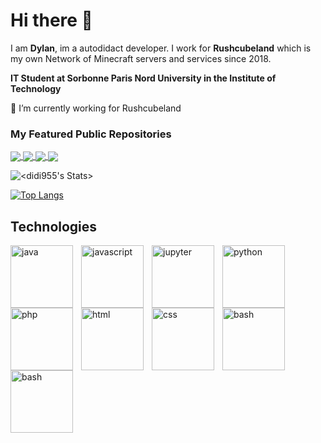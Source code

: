 # Hi there 👋

I am **Dylan**, im a autodidact developer. I work for **Rushcubeland** which 
is my own Network of Minecraft servers and services since 2018.


**IT Student at Sorbonne Paris Nord University in the Institute of Technology**

🔭 I’m currently working for Rushcubeland

### My Featured Public Repositories

<a href="https://github.com/Rushcubeland/RcbHub">
  <img align="center" src="https://github-readme-stats.vercel.app/api/pin/?username=Rushcubeland&repo=RcbHub" />
</a>

<a href="https://github.com/Rushcubeland/Aletheia">
  <img align="center" src="https://github-readme-stats.vercel.app/api/pin/?username=Rushcubeland&repo=Aletheia" />
</a>

<a href="https://github.com/Rushcubeland/DAC">
  <img align="center" src="https://github-readme-stats.vercel.app/api/pin/?username=Rushcubeland&repo=DAC" />
</a>

<a href="https://github.com/didi955/PlexNotifier">
  <img align="center" src="https://github-readme-stats.vercel.app/api/pin/?username=didi955&repo=PlexNotifier" />
</a>


![<didi955's Stats>](https://github-readme-stats.vercel.app/api?username=didi955&show_icons=true&theme=tokyonight)

[![Top Langs](https://github-readme-stats.vercel.app/api/top-langs/?username=didi955)](https://github.com/didi955/didi955)

## Technologies

  <img align="left" alt="java" width="100px" style="padding-right:10px;" src="https://cdn.jsdelivr.net/gh/devicons/devicon/icons/java/java-original.svg"/>
  <img align="left" alt="javascript" width="100px" style="padding-right:10px;" src="https://cdn.jsdelivr.net/gh/devicons/devicon/icons/javascript/javascript-plain.svg"/>
  <img align="left" alt="jupyter" width="100px" style="padding-right:10px;" src="https://cdn.jsdelivr.net/gh/devicons/devicon/icons/jupyter/jupyter-original-wordmark.svg"/>
  <img align="left" alt="python" width="100px" style="padding-right:10px;"src="https://cdn.jsdelivr.net/gh/devicons/devicon/icons/python/python-original.svg" />
  <img align="left" alt="php" width="100px" style="padding-right:10px;" src="https://cdn.jsdelivr.net/gh/devicons/devicon/icons/php/php-original.svg" />
  <img align="left" alt="html" width="100px" style="padding-right:10px;" src="https://cdn.jsdelivr.net/gh/devicons/devicon/icons/html5/html5-original.svg" />
  <img align="left" alt="css" width="100px" style="padding-right:10px;" src="https://cdn.jsdelivr.net/gh/devicons/devicon/icons/css3/css3-original.svg" />
  <img align="left" alt="bash" width="100px" style="padding-right:10px;" src="https://cdn.jsdelivr.net/gh/devicons/devicon/icons/bash/bash-original.svg" />
  <img align="left" alt="bash" width="100px" style="padding-right:10px;" src="https://cdn.worldvectorlogo.com/logos/laravel-2.svg" />
 
